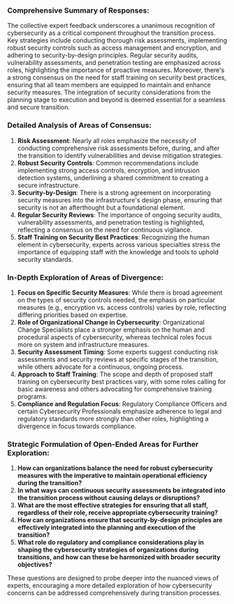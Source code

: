 ### Comprehensive Summary of Responses:

The collective expert feedback underscores a unanimous recognition of cybersecurity as a critical component throughout the transition process. Key strategies include conducting thorough risk assessments, implementing robust security controls such as access management and encryption, and adhering to security-by-design principles. Regular security audits, vulnerability assessments, and penetration testing are emphasized across roles, highlighting the importance of proactive measures. Moreover, there's a strong consensus on the need for staff training on security best practices, ensuring that all team members are equipped to maintain and enhance security measures. The integration of security considerations from the planning stage to execution and beyond is deemed essential for a seamless and secure transition.

### Detailed Analysis of Areas of Consensus:

1. **Risk Assessment**: Nearly all roles emphasize the necessity of conducting comprehensive risk assessments before, during, and after the transition to identify vulnerabilities and devise mitigation strategies.
2. **Robust Security Controls**: Common recommendations include implementing strong access controls, encryption, and intrusion detection systems, underlining a shared commitment to creating a secure infrastructure.
3. **Security-by-Design**: There is a strong agreement on incorporating security measures into the infrastructure's design phase, ensuring that security is not an afterthought but a foundational element.
4. **Regular Security Reviews**: The importance of ongoing security audits, vulnerability assessments, and penetration testing is highlighted, reflecting a consensus on the need for continuous vigilance.
5. **Staff Training on Security Best Practices**: Recognizing the human element in cybersecurity, experts across various specialties stress the importance of equipping staff with the knowledge and tools to uphold security standards.

### In-Depth Exploration of Areas of Divergence:

1. **Focus on Specific Security Measures**: While there is broad agreement on the types of security controls needed, the emphasis on particular measures (e.g., encryption vs. access controls) varies by role, reflecting differing priorities based on expertise.
2. **Role of Organizational Change in Cybersecurity**: Organizational Change Specialists place a stronger emphasis on the human and procedural aspects of cybersecurity, whereas technical roles focus more on system and infrastructure measures.
3. **Security Assessment Timing**: Some experts suggest conducting risk assessments and security reviews at specific stages of the transition, while others advocate for a continuous, ongoing process.
4. **Approach to Staff Training**: The scope and depth of proposed staff training on cybersecurity best practices vary, with some roles calling for basic awareness and others advocating for comprehensive training programs.
5. **Compliance and Regulation Focus**: Regulatory Compliance Officers and certain Cybersecurity Professionals emphasize adherence to legal and regulatory standards more strongly than other roles, highlighting a divergence in focus towards compliance.

### Strategic Formulation of Open-Ended Areas for Further Exploration:

1. **How can organizations balance the need for robust cybersecurity measures with the imperative to maintain operational efficiency during the transition?**
2. **In what ways can continuous security assessments be integrated into the transition process without causing delays or disruptions?**
3. **What are the most effective strategies for ensuring that all staff, regardless of their role, receive appropriate cybersecurity training?**
4. **How can organizations ensure that security-by-design principles are effectively integrated into the planning and execution of the transition?**
5. **What role do regulatory and compliance considerations play in shaping the cybersecurity strategies of organizations during transitions, and how can these be harmonized with broader security objectives?**

These questions are designed to probe deeper into the nuanced views of experts, encouraging a more detailed exploration of how cybersecurity concerns can be addressed comprehensively during transition processes.